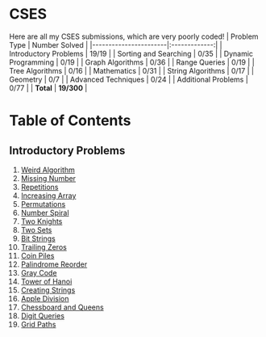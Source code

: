 # CSES

Here are all my CSES submissions, which are very poorly coded!
| Problem Type | Number Solved |
|-----------------------|:-------------:|
| Introductory Problems | 19/19 |
| Sorting and Searching | 0/35 |
| Dynamic Programming | 0/19 |
| Graph Algorithms | 0/36 |
| Range Queries | 0/19 |
| Tree Algorithms | 0/16 |
| Mathematics | 0/31 |
| String Algorithms | 0/17 |
| Geometry | 0/7 |
| Advanced Techniques | 0/24 |
| Additional Problems | 0/77 |
| **Total** | **19/300** |

# Table of Contents

## Introductory Problems

1.  [Weird Algorithm](https://github.com/RuhulAminSharif/CSES/blob/main/01_Introductory%20Problems/01_Weird_Algorithm.cpp)
2.  [Missing Number](https://github.com/RuhulAminSharif/CSES/blob/main/01_Introductory%20Problems/02_Missing%20Number.cpp)
3.  [Repetitions](https://github.com/RuhulAminSharif/CSES/blob/main/01_Introductory%20Problems/03_Repetitions.cpp)
4.  [Increasing Array](https://github.com/RuhulAminSharif/CSES/blob/main/01_Introductory%20Problems/04_Increasing%20Array.cpp)
5.  [Permutations](https://github.com/RuhulAminSharif/CSES/blob/main/01_Introductory%20Problems/05_Permutations.cpp)
6.  [Number Spiral](https://github.com/RuhulAminSharif/CSES/blob/main/01_Introductory%20Problems/06_Number%20Spiral.cpp)
7.  [Two Knights](https://github.com/RuhulAminSharif/CSES/blob/main/01_Introductory%20Problems/07_Two%20Knights.cpp)
8.  [Two Sets](https://github.com/RuhulAminSharif/CSES/blob/main/01_Introductory%20Problems/08_Two%20Sets.cpp)
9.  [Bit Strings](https://github.com/RuhulAminSharif/CSES/blob/main/01_Introductory%20Problems/09_Bit%20Strings.cpp)
10. [Trailing Zeros](https://github.com/RuhulAminSharif/CSES/blob/main/01_Introductory%20Problems/10_Trailing%20Zeros.cpp)
11. [Coin Piles](https://github.com/RuhulAminSharif/CSES/blob/main/01_Introductory%20Problems/11_Coin%20Piles.cpp)
12. [Palindrome Reorder](https://github.com/RuhulAminSharif/CSES/blob/main/01_Introductory%20Problems/12_Palindrome%20Reorder.cpp)
13. [Gray Code](https://github.com/RuhulAminSharif/CSES/blob/main/01_Introductory%20Problems/13_Gray%20Code.cpp)
14. [Tower of Hanoi](https://github.com/RuhulAminSharif/CSES/blob/main/01_Introductory%20Problems/14_Tower%20of%20Hanoi.cpp)
15. [Creating Strings](https://github.com/RuhulAminSharif/CSES/blob/main/01_Introductory%20Problems/15_Creating%20Strings.cpp)
16. [Apple Division](https://github.com/RuhulAminSharif/CSES/blob/main/01_Introductory%20Problems/16_Apple%20Division.cpp)
17. [Chessboard and Queens](https://github.com/RuhulAminSharif/CSES/blob/main/01_Introductory%20Problems/17_Chessboard%20and%20Queens.cpp)
18. [Digit Queries](https://github.com/RuhulAminSharif/CSES/blob/main/01_Introductory%20Problems/18_Digit%20Queries.cpp)
19. [Grid Paths](https://github.com/RuhulAminSharif/CSES/blob/main/01_Introductory%20Problems/19_Grid%20Paths.cpp)
